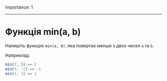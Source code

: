 importance: 1

---

# Функція min(a, b)

Напишіть функцію `min(a, b)`, яка повертає менше з двох чисел `a` та `b`.

Наприклад:

```js
min(2, 5) == 2
min(3, -1) == -1
min(1, 1) == 1
```

